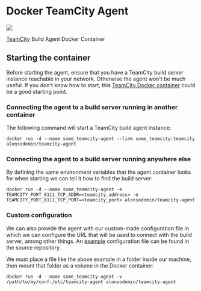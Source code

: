 # Docker TeamCity Agent

[![](https://badge.imagelayers.io/alonsodomin/teamcity-agent:latest.svg)](https://imagelayers.io/?images=alonsodomin/teamcity-agent:latest 'Get your own badge on imagelayers.io')

[TeamCity](https://www.jetbrains.com/teamcity) Build Agent Docker Container

## Starting the container

Before starting the agent, ensure that you have a TeamCity build server instance reachable in your network.
Otherwise the agent won't be much useful. If you don't know how to start, this
[TeamCity Docker container](https://registry.hub.docker.com/u/alonsodomin/teamcity-server/) could be a good
starting point.

### Connecting the agent to a build server running in another container

The following command will start a TeamCity build agent instance:

```
docker run -d --name some_teamcity-agent --link some_teamcity:teamcity alonsodomin/teamcity-agent
```

### Connecting the agent to a build server running anywhere else

By defining the same environment variables that the agent container looks for when starting we can tell it how
to find the build server:

```
docker run -d --name some_teamcity-agent -e TEAMCITY_PORT_8111_TCP_ADDR=<teamcity_address> -e TEAMCITY_PORT_8111_TCP_PORT=<teamcity_port> alonsodomin/teamcity-agent
```

### Custom configuration

We can also provide the agent with our custom-made configuration file in which we can configure the URL that will
be used to connect with the build server, among other things. An
[example](https://github.com/alonsodomin/docker-teamcity/blob/master/test/agent/buildAgent.properties)
configuration file can be found in the source repository.

We must place a file like the above example in a folder inside our machine, then mount that folder as a volume
in the Docker container:

```
docker run -d --name some_teamcity-agent -v /path/to/my/conf:/etc/teamcity-agent alonsodomin/teamcity-agent
```
